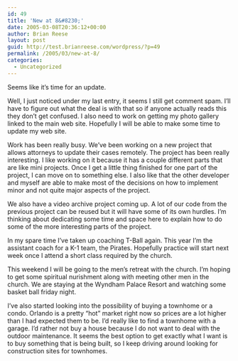 ```yaml
---
id: 49
title: 'New at 8&#8230;'
date: 2005-03-08T20:36:12+00:00
author: Brian Reese
layout: post
guid: http://test.brianreese.com/wordpress/?p=49
permalink: /2005/03/new-at-8/
categories:
  - Uncategorized
---
```

Seems like it&#8217;s time for an update.

Well, I just noticed under my last entry, it seems I still get comment spam. I&#8217;ll have to figure out what the deal is with that so if anyone actually reads this they don&#8217;t get confused. I also need to work on getting my photo gallery linked to the main web site. Hopefully I will be able to make some time to update my web site.

Work has been really busy. We&#8217;ve been working on a new project that allows attorneys to update their cases remotely. The project has been really interesting. I like working on it because it has a couple different parts that are like mini projects. Once I get a little thing finished for one part of the project, I can move on to something else. I also like that the other developer and myself are able to make most of the decisions on how to implement minor and not quite major aspects of the project. 

We also have a video archive project coming up. A lot of our code from the previous project can be reused but it will have some of its own hurdles. I&#8217;m thinking about dedicating some time and space here to explain how to do some of the more interesting parts of the project.

In my spare time I&#8217;ve taken up coaching T-Ball again. This year I&#8217;m the assistant coach for a K-1 team, the Pirates. Hopefully practice will start next week once I attend a short class required by the church. 

This weekend I will be going to the men&#8217;s retreat with the church. I&#8217;m hoping to get some spiritual nurishment along with meeting other men in the church. We are staying at the Wyndham Palace Resort and watching some basket ball friday night.

I&#8217;ve also started looking into the possibility of buying a townhome or a condo. Orlando is a pretty &#8220;hot&#8221; market right now so prices are a lot higher than I had expected them to be. I&#8217;d really like to find a townhome with a garage. I&#8217;d rather not buy a house because I do not want to deal with the outdoor maintenance. It seems the best option to get exactly what I want is to buy something that is being built, so I keep driving around looking for construction sites for townhomes.